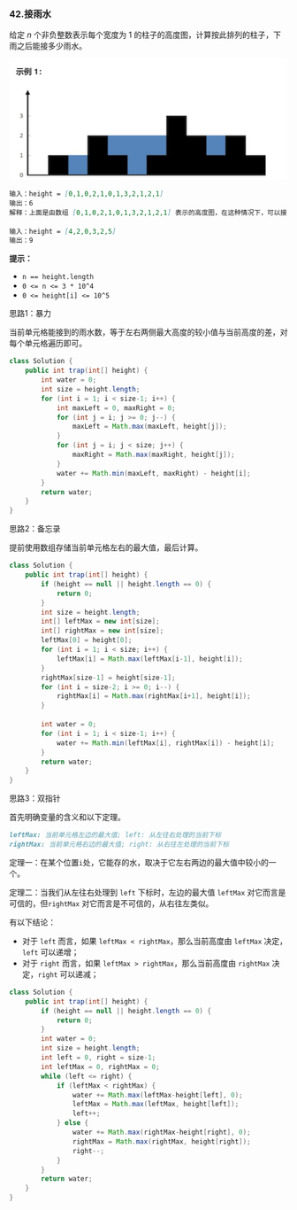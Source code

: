 ### 42.接雨水

给定 *n* 个非负整数表示每个宽度为 1 的柱子的高度图，计算按此排列的柱子，下雨之后能接多少雨水。

<img src="img/42题示例.jpg">

``` markdown
输入：height = [0,1,0,2,1,0,1,3,2,1,2,1]
输出：6
解释：上面是由数组 [0,1,0,2,1,0,1,3,2,1,2,1] 表示的高度图，在这种情况下，可以接 6 个单位的雨水（蓝色部分表示雨水）。

输入：height = [4,2,0,3,2,5]
输出：9
```

**提示：**

- `n == height.length`
- `0 <= n <= 3 * 10^4`
- `0 <= height[i] <= 10^5`



思路1：暴力

当前单元格能接到的雨水数，等于左右两侧最大高度的较小值与当前高度的差，对每个单元格遍历即可。

``` java
class Solution {
    public int trap(int[] height) {
        int water = 0;
        int size = height.length;
        for (int i = 1; i < size-1; i++) {
            int maxLeft = 0, maxRight = 0;
            for (int j = i; j >= 0; j--) {
                maxLeft = Math.max(maxLeft, height[j]);
            }
            for (int j = i; j < size; j++) {
                maxRight = Math.max(maxRight, height[j]);
            }
            water += Math.min(maxLeft, maxRight) - height[i];
        }
        return water;
    }
}
```



思路2：备忘录

提前使用数组存储当前单元格左右的最大值，最后计算。

``` java
class Solution {
    public int trap(int[] height) {
        if (height == null || height.length == 0) {
            return 0;
        }
        int size = height.length;
        int[] leftMax = new int[size];
        int[] rightMax = new int[size];
        leftMax[0] = height[0];
        for (int i = 1; i < size; i++) {
            leftMax[i] = Math.max(leftMax[i-1], height[i]);
        }
        rightMax[size-1] = height[size-1];
        for (int i = size-2; i >= 0; i--) {
            rightMax[i] = Math.max(rightMax[i+1], height[i]);
        }

        int water = 0;
        for (int i = 1; i < size-1; i++) {
            water += Math.min(leftMax[i], rightMax[i]) - height[i];
        }
        return water;
    }
}
```



思路3：双指针

首先明确变量的含义和以下定理。

``` markdown
leftMax: 当前单元格左边的最大值; left: 从左往右处理的当前下标
rightMax: 当前单元格右边的最大值; right: 从右往左处理的当前下标
```

定理一：在某个位置`i`处，它能存的水，取决于它左右两边的最大值中较小的一个。

定理二：当我们从左往右处理到 `left` 下标时，左边的最大值 `leftMax` 对它而言是可信的，但`rightMax` 对它而言是不可信的，从右往左类似。

有以下结论：

- 对于 `left` 而言，如果 `leftMax < rightMax`，那么当前高度由 `leftMax` 决定，`left` 可以递增； 
- 对于 `right` 而言，如果 `leftMax > rightMax`，那么当前高度由 `rightMax` 决定，`right` 可以递减；

``` java
class Solution {
    public int trap(int[] height) {
        if (height == null || height.length == 0) {
            return 0;
        }
        int water = 0;
        int size = height.length;
        int left = 0, right = size-1;
        int leftMax = 0, rightMax = 0;
        while (left <= right) {
            if (leftMax < rightMax) {
                water += Math.max(leftMax-height[left], 0);
                leftMax = Math.max(leftMax, height[left]);
                left++;
            } else {
                water += Math.max(rightMax-height[right], 0);
                rightMax = Math.max(rightMax, height[right]);
                right--;
            }
        }
        return water;
    }
}
```

